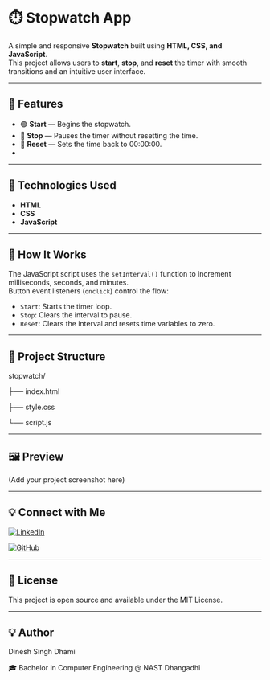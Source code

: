 # ⏱️ Stopwatch App

A simple and responsive **Stopwatch** built using **HTML, CSS, and JavaScript**.  
This project allows users to **start**, **stop**, and **reset** the timer with smooth transitions and an intuitive user interface.

---

## 🚀 Features

- 🟢 **Start** — Begins the stopwatch.  
- 🔴 **Stop** — Pauses the timer without resetting the time.  
- 🔁 **Reset** — Sets the time back to 00:00:00.
- 
---

## 🧩 Technologies Used

- **HTML** 
- **CSS** 
- **JavaScript**

---

## 🧠 How It Works

The JavaScript script uses the `setInterval()` function to increment milliseconds, seconds, and minutes.  
Button event listeners (`onclick`) control the flow:
- `Start`: Starts the timer loop.
- `Stop`: Clears the interval to pause.
- `Reset`: Clears the interval and resets time variables to zero.

---

## 📂 Project Structure

stopwatch/

├── index.html

├── style.css

└── script.js

---

## 🖼️ Preview

(Add your project screenshot here)

---

## 💡 Connect with Me

[![LinkedIn](https://img.shields.io/badge/LinkedIn-0A66C2?style=for-the-badge&logo=linkedin&logoColor=white)](https://www.linkedin.com/in/thecodingdhami) 

[![GitHub](https://img.shields.io/badge/GitHub-181717?style=for-the-badge&logo=github&logoColor=white)](https://github.com/thecodingdhami)

---

## 📜 License

This project is open source and available under the MIT License.

---

## 💡 Author

Dinesh Singh Dhami

🎓 Bachelor in Computer Engineering @ NAST Dhangadhi
